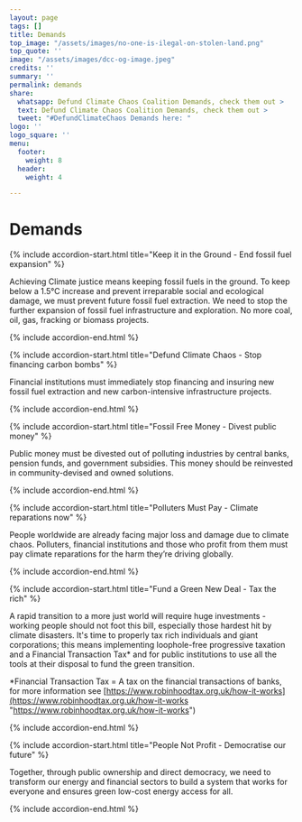 ```yaml
---
layout: page
tags: []
title: Demands
top_image: "/assets/images/no-one-is-ilegal-on-stolen-land.png"
top_quote: ''
image: "/assets/images/dcc-og-image.jpeg"
credits: ''
summary: ''
permalink: demands
share:
  whatsapp: Defund Climate Chaos Coalition Demands, check them out >
  text: Defund Climate Chaos Coalition Demands, check them out >
  tweet: "#DefundClimateChaos Demands here: "
logo: ''
logo_square: ''
menu:
  footer:
    weight: 8
  header:
    weight: 4

---
```

# Demands

{% include accordion-start.html title="Keep it in the Ground - End fossil fuel expansion" %}

Achieving Climate justice means keeping fossil fuels in the ground. To keep below a 1.5°C increase and prevent irreparable social and ecological damage, we must prevent future fossil fuel extraction. We need to stop the further expansion of fossil fuel infrastructure and exploration. No more coal, oil, gas, fracking or biomass projects.

{% include accordion-end.html %}

{% include accordion-start.html title="Defund Climate Chaos - Stop financing carbon bombs" %}

Financial institutions must immediately stop financing and insuring new fossil fuel extraction and new carbon-intensive infrastructure projects.

{% include accordion-end.html %}

{% include accordion-start.html title="Fossil Free Money - Divest public money" %}

Public money must be divested out of polluting industries by central banks, pension funds, and government subsidies. This money should be reinvested in community-devised and owned solutions.

{% include accordion-end.html %}

{% include accordion-start.html title="Polluters Must Pay - Climate reparations now" %}

People worldwide are already facing major loss and damage due to climate chaos. Polluters, financial institutions and those who profit from them must pay climate reparations for the harm they’re driving globally.

{% include accordion-end.html %}

{% include accordion-start.html title="Fund a Green New Deal - Tax the rich" %}

A rapid transition to a more just world will require huge investments - working people should not foot this bill, especially those hardest hit by climate disasters. It's time to properly tax rich individuals and giant corporations; this means implementing loophole-free progressive taxation and a Financial Transaction Tax* and for public institutions to use all the tools at their disposal to fund the green transition.

\*Financial Transaction Tax = A tax on the financial transactions of banks, for more information see [https://www.robinhoodtax.org.uk/how-it-works](https://www.robinhoodtax.org.uk/how-it-works "https://www.robinhoodtax.org.uk/how-it-works")

{% include accordion-end.html %}

{% include accordion-start.html title="People Not Profit - Democratise our future" %}

Together, through public ownership and direct democracy, we need to transform our energy and financial sectors to build a system that works for everyone and ensures green low-cost energy access for all.

{% include accordion-end.html %}